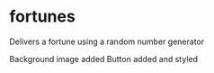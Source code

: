 # fortunes
Delivers a fortune using a random number generator

Background image added
Button added and styled